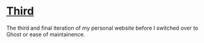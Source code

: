 # [Third](http://foggalong.github.io/web/third)
The third and final iteration of my personal website before I switched over to Ghost or ease of maintainence.
